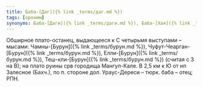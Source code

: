 ```yaml
---
title: Баба-[Даг]({% link _terms/даг.md %})
tags: [ороним]
synonyms: Баба-[Даги]({% link _terms/даги.md %}), Баба-[Хая]({% link _terms/хая.md %})
---
```


Обширное плато-останец, выдающееся к С четырьмя выступами – мысами:
Чамны-[Бурун]({% link _terms/бурун.md %}), Чуфут-Чеарган-[Бурун]({% link _terms/бурун.md %}),
Елли-[Бурун]({% link _terms/бурун.md %}), Теш-кли-[Бурун]({% link _terms/бурун.md %}) (считая с З на В); на
плато руины срв городища Мангуп-Кале. В 2,5 км к Ю от нп Залесное (Бахч.), по п.
стороне дол. Ураус-Дереси – тюрк. баба – отец; РПН.
